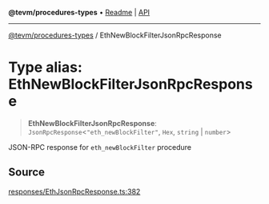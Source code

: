 **@tevm/procedures-types** • [Readme](../README.md) \| [API](../globals.md)

***

[@tevm/procedures-types](../README.md) / EthNewBlockFilterJsonRpcResponse

# Type alias: EthNewBlockFilterJsonRpcResponse

> **EthNewBlockFilterJsonRpcResponse**: `JsonRpcResponse`\<`"eth_newBlockFilter"`, `Hex`, `string` \| `number`\>

JSON-RPC response for `eth_newBlockFilter` procedure

## Source

[responses/EthJsonRpcResponse.ts:382](https://github.com/evmts/tevm-monorepo/blob/main/packages/procedures-types/src/responses/EthJsonRpcResponse.ts#L382)
